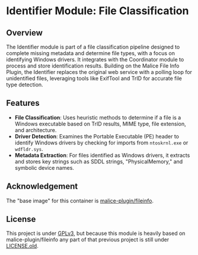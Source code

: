 # Identifier Module: File Classification

## Overview

The Identifier module is part of a file classification pipeline designed to complete missing metadata and determine file types, with a focus on identifying Windows drivers. It integrates with the Coordinator module to process and store identification results. Building on the Malice File Info Plugin, the Identifier replaces the original web service with a polling loop for unidentified files, leveraging tools like ExifTool and TrID for accurate file type detection.

## Features

- **File Classification**: Uses heuristic methods to determine if a file is a Windows executable based on TrID results, MIME type, file extension, and architecture.
- **Driver Detection**: Examines the Portable Executable (PE) header to identify Windows drivers by checking for imports from `ntoskrnl.exe` or `wdfldr.sys`.
- **Metadata Extraction**: For files identified as Windows drivers, it extracts and stores key strings such as SDDL strings, "PhysicalMemory," and symbolic device names.

## Acknowledgement
The "base image" for this container is [malice-plugin/fileinfo](https://github.com/malice-plugins/fileinfo).

## License
This project is under [GPLv3](../../LICENSE), but because this module is heavily based on malice-plugin/fileinfo any part of that previous project is still under [LICENSE.old](./LICENSE.old).
